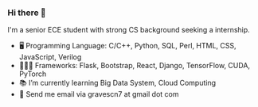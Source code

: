 ### Hi there 👋

<!--
**graveszhang/graveszhang** is a ✨ _special_ ✨ repository because its `README.md` (this file) appears on your GitHub profile.

Here are some ideas to get you started:
- 🥺   My BB: [💕](https://github.com/siyinm)
- 🔭 I’m currently working on ...
- 🌱 I’m currently learning ...
- 👯 I’m looking to collaborate on ...
- 🤔 I’m looking for help with ...
- 💬 Ask me about ...
- 📫 How to reach me: ...
- 😄 Pronouns: ...
- ⚡ Fun fact: ...
<img align="right" alt="graves's github stats" width="50%" src="https://github-readme-stats.vercel.app/api?username=graveszhang&theme=dark&show_icons=true">
-->

I'm a senior ECE student with strong CS background seeking a internship.

- 🖥   Programming Language: C/C++, Python, SQL, Perl, HTML, CSS, JavaScript, Verilog
- 👨🏻‍💻 Frameworks: Flask, Bootstrap, React, Django, TensorFlow, CUDA, PyTorch
- 📚   I’m currently learning Big Data System, Cloud Computing
- 💬   Send me email via gravescn7 at gmail dot com


